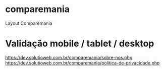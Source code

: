 # comparemania
Layout Comparemania

# Validação mobile / tablet / desktop
https://dev.solutioweb.com.br/comparemania/sobre-nos.php
https://dev.solutioweb.com.br/comparemania/politica-de-privacidade.php